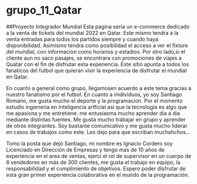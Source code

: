 # grupo_11_Qatar
##Proyecto Integrador Mundial
Esta pagina seria un e-commerce dedicado a la venta de tickets del mundial 2022 en Qatar. Este mismo tendra a la venta entradas para todos los partidos siempre y cuando haya disponibilidad. Asimismo tendra como posibilidad el acceso a ver el fixture del mundial, con informacion como horarios y estadios. Por otro lado,si el cliente aun no saco pasajes, se encontrara con promociones de viajes a Quatar con el fin de disfrutar esta experiencia. Este sitio apunta a todos los fanaticos del futbol que quieran vivir la experiencia de disfrutar el mundial en Qatar.

En cuanto a general como grupo, llegamosen acuerdo a este tema gracias a nuestro fanatismo por el futbol. En cuanto a inidividuos, yo soy Santiago Romano, me gusta mucho el deporte y la programacion. Por el momento estudio ingieneria en Inteligencia artficial asi que la tecnologia es algo que me apasiona y me entretiene. me entusiasma mucho aprender dia a dia mediante distintas fuentes. Me gusta mucho trabajar en grupo y aprender de otros integrantes. Soy bastante comunicativo y me gusta mucho liderar en casos de trabajos como este. Les dejo para que escriban muchahchos...

Tomo la posta que dejó Santiago, mi nombre es Ignacio Cordero soy Licenciado en Dirección de Empresas y tengo mas de 10 años de experiencia en el area de ventas, ejercí el rol de supervisor en un cuerpo de 6 vendedores en más de 300 clientes, me gusta el trabajo en equipo, la responsabilidad y el cumplimiento de objetivos. Espero poder disfrutar de esta gran primer experiencia colaborativa en el mundo de la programación.

